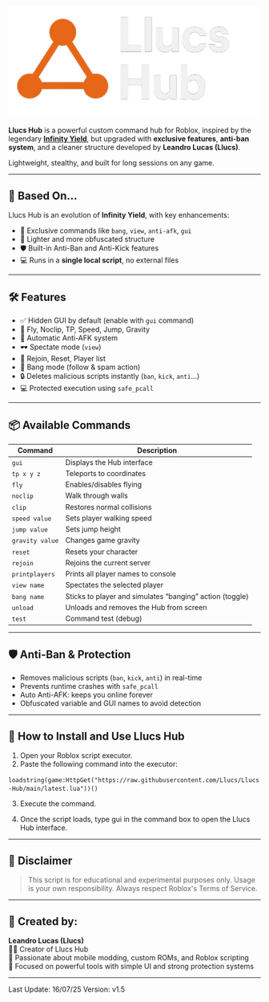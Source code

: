 <p align="center">
  <img src="https://raw.githubusercontent.com/Llucs/Llucs-Hub/refs/heads/main/banner.png" alt="SpeedCool Banner" />
</p>

**Llucs Hub** is a powerful custom command hub for Roblox, inspired by the legendary [**Infinity Yield**](https://github.com/EdgeIY/infiniteyield), but upgraded with **exclusive features**, **anti-ban system**, and a cleaner structure developed by **Leandro Lucas (Llucs)**.

Lightweight, stealthy, and built for long sessions on any game.

---

## 🧠 Based On...

Llucs Hub is an evolution of **Infinity Yield**, with key enhancements:

- 🧲 Exclusive commands like `bang`, `view`, `anti-afk`, `gui`
- 🧱 Lighter and more obfuscated structure
- 🛡️ Built-in Anti-Ban and Anti-Kick features
- 💻 Runs in a **single local script**, no external files

---

## 🛠️ Features

- ✅ Hidden GUI by default (enable with `gui` command)
- 🧲 Fly, Noclip, TP, Speed, Jump, Gravity
- 🤖 Automatic Anti-AFK system
- 🕶️ Spectate mode (`view`)
- 🔁 Rejoin, Reset, Player list
- 🔞 Bang mode (follow & spam action)
- 🔒 Deletes malicious scripts instantly (`ban`, `kick`, `anti`...)
- 💻 Protected execution using `safe_pcall`

---

## 📦 Available Commands

| Command         | Description                                                 |
|-----------------|-------------------------------------------------------------|
| `gui`           | Displays the Hub interface                                  |
| `tp x y z`      | Teleports to coordinates                                    |
| `fly`           | Enables/disables flying                                     |
| `noclip`        | Walk through walls                                          |
| `clip`          | Restores normal collisions                                  |
| `speed value`   | Sets player walking speed                                   |
| `jump value`    | Sets jump height                                            |
| `gravity value` | Changes game gravity                                        |
| `reset`         | Resets your character                                       |
| `rejoin`        | Rejoins the current server                                  |
| `printplayers`  | Prints all player names to console                          |
| `view name`     | Spectates the selected player                               |
| `bang name`     | Sticks to player and simulates “banging” action (toggle)    |
| `unload`        | Unloads and removes the Hub from screen                     |
| `test`          | Command test (debug)                                        |

---

## 🛡️ Anti-Ban & Protection

- Removes malicious scripts (`ban`, `kick`, `anti`) in real-time
- Prevents runtime crashes with `safe_pcall`
- Auto Anti-AFK: keeps you online forever
- Obfuscated variable and GUI names to avoid detection

---

## 📁 How to Install and Use Llucs Hub

1. Open your Roblox script executor.  
2. Paste the following command into the executor:

`loadstring(game:HttpGet("https://raw.githubusercontent.com/Llucs/Llucs-Hub/main/latest.lua"))()`

3. Execute the command.


4. Once the script loads, type gui in the command box to open the Llucs Hub interface.

---

## 📌 Disclaimer

> This script is for educational and experimental purposes only. Usage is your own responsibility. Always respect Roblox's Terms of Service.

---

## 👑 Created by:

**Leandro Lucas (Llucs)**  
🧑‍💻 Creator of Llucs Hub  
📲 Passionate about mobile modding, custom ROMs, and Roblox scripting  
💬 Focused on powerful tools with simple UI and strong protection systems

---

Last Update: 16/07/25
Version: v1.5